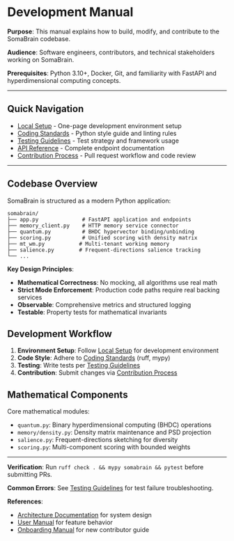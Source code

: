 # Development Manual

**Purpose**: This manual explains how to build, modify, and contribute to the SomaBrain codebase.

**Audience**: Software engineers, contributors, and technical stakeholders working on SomaBrain.

**Prerequisites**: Python 3.10+, Docker, Git, and familiarity with FastAPI and hyperdimensional computing concepts.

---

## Quick Navigation

- [Local Setup](local-setup.md) - One-page development environment setup
- [Coding Standards](coding-standards.md) - Python style guide and linting rules
- [Testing Guidelines](testing-guidelines.md) - Test strategy and framework usage
- [API Reference](api-reference.md) - Complete endpoint documentation
- [Contribution Process](contribution-process.md) - Pull request workflow and code review

---

## Codebase Overview

SomaBrain is structured as a modern Python application:

```
somabrain/
├── app.py              # FastAPI application and endpoints
├── memory_client.py    # HTTP memory service connector
├── quantum.py          # BHDC hypervector binding/unbinding
├── scoring.py          # Unified scoring with density matrix
├── mt_wm.py           # Multi-tenant working memory
├── salience.py        # Frequent-directions salience tracking
└── ...
```

**Key Design Principles**:
- **Mathematical Correctness**: No mocking, all algorithms use real math
- **Strict Mode Enforcement**: Production code paths require real backing services
- **Observable**: Comprehensive metrics and structured logging
- **Testable**: Property tests for mathematical invariants

## Development Workflow

1. **Environment Setup**: Follow [Local Setup](local-setup.md) for development environment
2. **Code Style**: Adhere to [Coding Standards](coding-standards.md) (ruff, mypy)
3. **Testing**: Write tests per [Testing Guidelines](testing-guidelines.md)
4. **Contribution**: Submit changes via [Contribution Process](contribution-process.md)

## Mathematical Components

Core mathematical modules:
- `quantum.py`: Binary hyperdimensional computing (BHDC) operations
- `memory/density.py`: Density matrix maintenance and PSD projection
- `salience.py`: Frequent-directions sketching for diversity
- `scoring.py`: Multi-component scoring with bounded weights

---

**Verification**: Run `ruff check . && mypy somabrain && pytest` before submitting PRs.

**Common Errors**: See [Testing Guidelines](testing-guidelines.md) for test failure troubleshooting.

**References**:
- [Architecture Documentation](../technical-manual/architecture.md) for system design
- [User Manual](../user-manual/index.md) for feature behavior
- [Onboarding Manual](../onboarding-manual/index.md) for new contributor guide